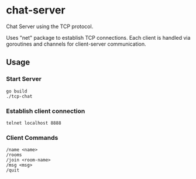 # chat-server

Chat Server using the TCP protocol.

Uses "net" package to establish TCP connections. Each client is handled via goroutines and channels for client-server communication.

## Usage

### Start Server

`go build`  
`./tcp-chat`

### Establish client connection

`telnet localhost 8888`

### Client Commands

`/name <name>`  
`/rooms`  
`/join <room-name>`  
`/msg <msg>`  
`/quit`
